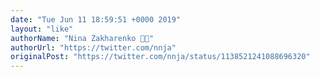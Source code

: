 ```yaml
---
date: "Tue Jun 11 18:59:51 +0000 2019"
layout: "like"
authorName: "Nina Zakharenko 💜🐍"
authorUrl: "https://twitter.com/nnja"
originalPost: "https://twitter.com/nnja/status/1138521241088696320"
---
```

